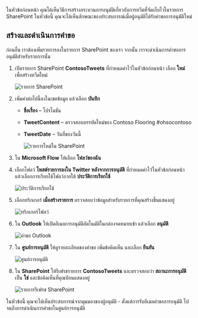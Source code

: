 ในหัวข้อก่อนหน้า คุณได้เห็นวิธีการสร้างกระบวนการอนุมัติเกี่ยวกับการทวีตที่จัดเก็บไวในรายการ SharePoint  ในหัวข้อนี้ คุณจะได้เห็นลักษณะของประสบการณ์เมื่อผู้อนุมัติได้รับคำขอการอนุมัติใหม่ 

## <a name="create-and-process-a-request"></a>สร้างและดำเนินการคำขอ
ก่อนอื่น เราต้องเพิ่มรายการลงในรายการ SharePoint ของเรา จากนั้น เราจะดำเนินการคำขอการอนุมัติสำหรับรายการนั้น

1. เปิดรายการ SharePoint **ContosoTweets** ที่กำหนดค่าไว้ในหัวข้อก่อนหน้า  เลือก **ใหม่** เพื่อสร้างทวีตใหม่ 
   
    ![รายการ SharePoint](./media/learning-approval-request/sharepoint-list-home.png)
2. เพิ่มค่าต่อไปนี้ลงในเขตข้อมูล แล้วเลือก **บันทึก**
   
   * **ชื่อเรื่อง** – โปรโมชัน
   * **TweetContent** – ตรวจสอบบรรทัดใหม่ของ Contoso Flooring #ohsocontoso
   * **TweetDate** – วันที่ของวันนี้
     
     ![รายการใหม่ใน SharePoint](./media/learning-approval-request/sharepoint-new-tweet.png)
3. ใน **Microsoft Flow** ให้เลือก **โฟลว์ของฉัน** 
4. เลือกโฟลว์ **โพสต์รายการลงใน Twitter หลังจากการอนุมัติ** ที่กำหนดค่าไว้ในหัวข้อก่อนหน้า แล้วเลือกการเรียกใช้โฟลว์ภายใต้ **ประวัติการเรียกใช้**
   
    ![ประวัติการเรียกใช้](./media/learning-approval-request/run-history.png)
5. เลือกทริกเกอร์ **เมื่อสร้างรายการ** ตรวจสอบว่าข้อมูลสำหรับรายการที่คุณสร้างขึ้นแสดงอยู่
   
    ![ทริกเกอร์โฟลว์](./media/learning-approval-request/approval-flow.png)
6. ใน **Outlook** ให้เปิดอีเมลการอนุมัติอัตโนมัติในกล่องจดหมายเข้า แล้วเลือก **อนุมัติ** 
   
    ![คำขอ Outlook](./media/learning-approval-request/outlook-mail.png)
7. ใน **ศูนย์การอนุมัติ** ให้ดูรายละเอียดของคำขอ เพิ่มข้อคิดเห็น และเลือก **ยืนยัน** 
   
    ![ศูนย์การอนุมัติ](./media/learning-approval-request/approval-center.png)
8. ใน **SharePoint** ให้รีเฟรชรายการ **ContosoTweets** และตรวจสอบว่า **สถานะการอนุมัติ** เป็น **ใช่** และข้อคิดเห็นที่คุณป้อนแสดงอยู่ 
   
    ![รายการรีเฟรช SharePoint](./media/learning-approval-request/sharepoint-list-approved.png)

ในหัวข้อนี้ คุณจะได้เห็นประสบการณ์จากมุมมองของผู้อนุมัติ - ตั้งแต่การรับอีเมลคำขอการอนุมัติ ไปจนถึงการดำเนินการคำขอในศูนย์การอนุมัติ

